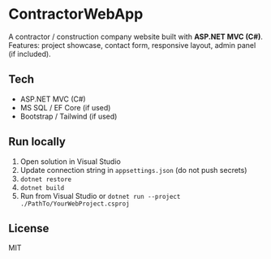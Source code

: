 # ContractorWebApp

A contractor / construction company website built with **ASP.NET MVC (C#)**.
Features: project showcase, contact form, responsive layout, admin panel (if included).

## Tech
- ASP.NET MVC (C#)
- MS SQL / EF Core (if used)
- Bootstrap / Tailwind (if used)

## Run locally
1. Open solution in Visual Studio
2. Update connection string in `appsettings.json` (do not push secrets)
3. `dotnet restore`
4. `dotnet build`
5. Run from Visual Studio or `dotnet run --project ./PathTo/YourWebProject.csproj`

## License
MIT
